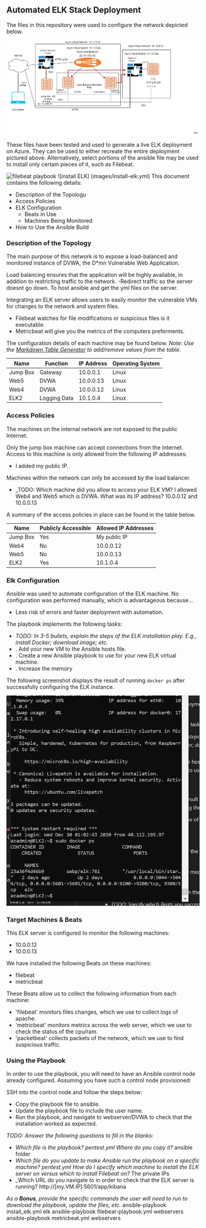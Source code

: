 ## Automated ELK Stack Deployment

The files in this repository were used to configure the network depicted below.

![](Images/ELKDiagram.png)

These files have been tested and used to generate a live ELK deployment on Azure. They can be used to either recreate the entire deployment pictured above. Alternatively, select portions of the ansible file may be used to install only certain pieces of it, such as Filebeat.

  ![filebeat playbook](images/filebeat-playbook.yml)
![install ELK] (images/install-elk.yml)
This document contains the following details:
- Description of the Topologu
- Access Policies
- ELK Configuration
  - Beats in Use
  - Machines Being Monitored
- How to Use the Ansible Build


### Description of the Topology

The main purpose of this network is to expose a load-balanced and monitored instance of DVWA, the D*mn Vulnerable Web Application.

Load balancing ensures that the application will be highly available, in addition to restricting traffic to the network.
-Redirect traffic so the server doesnt go down. To host ansible and get the yml files on the server. 

Integrating an ELK server allows users to easily monitor the vulnerable VMs for changes to the network and system files.
- Filebeat watches for file modifications or suspicious files is it executable.
- Metricbeat will give you the metrics of the computers preferments.

The configuration details of each machine may be found below.
_Note: Use the [Markdown Table Generator](http://www.tablesgenerator.com/markdown_tables) to add/remove values from the table_.

| Name     | Function | IP Address | Operating System |
|----------|----------|------------|------------------|
| Jump Box | Gateway  | 10.0.0.1   | Linux            |
| Web5     |   DVWA     | 10.0.0.13  | Linux        |                  |
| Web4     |  DVWA        |  10.0.0.12 | Linux          |                  |
| ELK2     |  Logging Data   | 10.1.0.4 | Linux        |                  |

### Access Policies

The machines on the internal network are not exposed to the public Internet. 

Only the jump box machine can accept connections from the Internet. Access to this machine is only allowed from the following IP addresses:
- I added my public IP.

Machines within the network can only be accessed by the load balancer.
- _TODO: Which machine did you allow to access your ELK VM? I allowed Web4 and Web5 which is DVWA. What was its IP address? 10.0.0.12 and 10.0.0.13

A summary of the access policies in place can be found in the table below.

| Name     | Publicly Accessible | Allowed IP Addresses |
|----------|---------------------|----------------------|
| Jump Box | Yes        | My public IP   |
| Web4         | No       | 10.0.0.12 |
|    Web5           | No    | 10.0.0.13 |
|   ELK2       | Yes   | 10.1.0.4|


### Elk Configuration

Ansible was used to automate configuration of the ELK machine. No configuration was performed manually, which is advantageous because...
-  Less risk of errors and faster deployment with automation. 

The playbook implements the following tasks:
- _TODO: In 3-5 bullets, explain the steps of the ELK installation play. E.g., install Docker; download image; etc._
- . Add your new VM to the Ansible hosts file.
- . Create a new Ansible playbook to use for your new ELK virtual machine. 
- . Increase the memory 

The following screenshot displays the result of running `docker ps` after successfully configuring the ELK instance.

![TODO: Update the path with the name of your screenshot of docker ps output](Images/docker_ps_output.png)

### Target Machines & Beats
This ELK server is configured to monitor the following machines:
- 10.0.0.12
- 10.0.0.13

We have installed the following Beats on these machines:
- filebeat
- metricbeat


These Beats allow us to collect the following information from each machine:
- 'filebeat' monitors files changes, which we use to collect logs of apache.
- 'metricbeat' monitors metrics across the web server, which we use to check the status of the cpu/ram.
- 'packetbeat' collects packets of the network, which we use to find suspicious traffic.

### Using the Playbook
In order to use the playbook, you will need to have an Ansible control node already configured. Assuming you have such a control node provisioned: 

SSH into the control node and follow the steps below:
- Copy the playbook file to ansible.
- Update the playbook file to include the user name.
- Run the playbook, and navigate to webserver/DVWA to check that the installation worked as expected.

_TODO: Answer the following questions to fill in the blanks:_
- _Which file is the playbook? pentest.yml Where do you copy it?_ ansible folder
- _Which file do you update to make Ansible run the playbook on a specific machine? pentest.yml How do I specify which machine to install the ELK server on versus which to install Filebeat on?_ The private IPs
- _Which URL do you navigate to in order to check that the ELK server is running? http://[my.VM.IP]:5601/app/kibana

_As a **Bonus**, provide the specific commands the user will need to run to download the playbook, update the files, etc._
ansible-playbook install_elk.yml elk
ansible-playbook filebeat-playbook.yml webservers
ansible-playbook metricbeat.yml webservers

